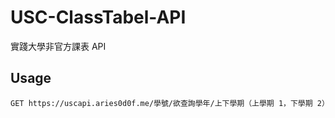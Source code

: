 # USC-ClassTabel-API
實踐大學非官方課表 API

## Usage
```http
GET https://uscapi.aries0d0f.me/學號/欲查詢學年/上下學期（上學期 1，下學期 2）
```

